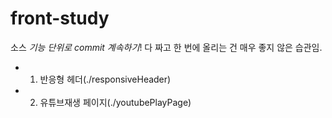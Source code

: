 # front-study

소스 *기능 단위로 commit 계속하기*! 다 짜고 한 번에 올리는 건 매우 좋지 않은 습관임.

  
- 1. 반응형 헤더(./responsiveHeader)
- 2. 유튜브재생 페이지(./youtubePlayPage)
